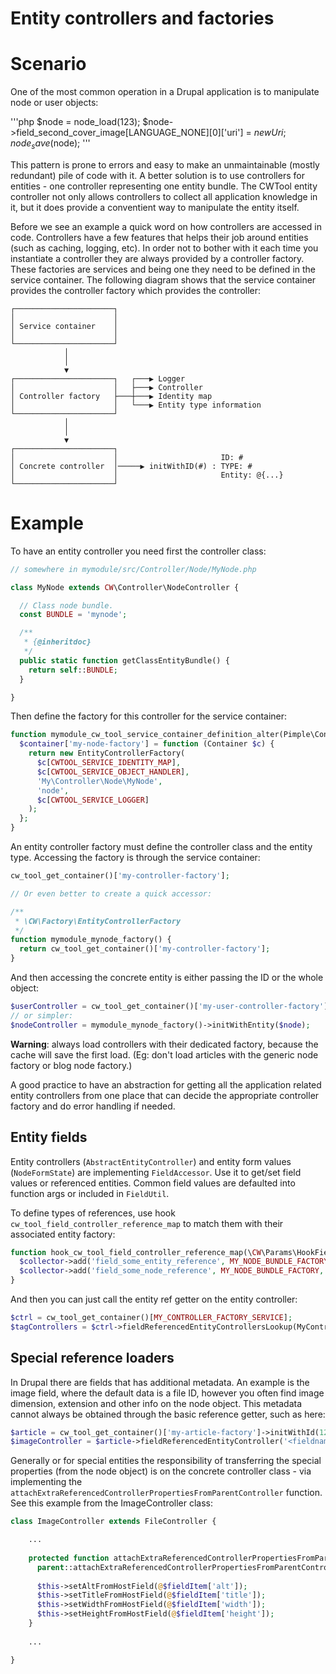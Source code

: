 Entity controllers and factories
================================


# Scenario

One of the most common operation in a Drupal application is to manipulate node or user objects:

'''php
$node = node_load(123);
$node->field_second_cover_image[LANGUAGE_NONE][0]['uri'] = $newUri;
node_save($node);
'''

This pattern is prone to errors and easy to make an unmaintainable (mostly redundant) pile of code with it. A better solution is to use controllers for entities - one controller representing one entity bundle. The CWTool entity controller not only allows controllers to collect all application knowledge in it, but it does provide a conventient way to manipulate the entity itself.

Before we see an example a quick word on how controllers are accessed in code. Controllers have a few features that helps their job around entities (such as caching, logging, etc). In order not to bother with it each time you instantiate a controller they are always provided by a controller factory. These factories are services and being one they need to be defined in the service container. The following diagram shows that the service container provides the controller factory which provides the controller:

```
┌──────────────────────┐
│                      │
│ Service container    │
│                      │
└──────────────────────┘
            │
            │
            ▼
┌──────────────────────┐   ┌───▶ Logger
│                      │   ├───▶ Controller
│ Controller factory   ├───┼───▶ Identity map
│                      │   └───▶ Entity type information
└──────────────────────┘
            │
            │
            ▼
┌──────────────────────┐
│                      │                       ID: #
│ Concrete controller  │─────▶ initWithID(#) : TYPE: #
│                      │                       Entity: @{...}
└──────────────────────┘
```


# Example

To have an entity controller you need first the controller class:

```php
// somewhere in mymodule/src/Controller/Node/MyNode.php

class MyNode extends CW\Controller\NodeController {

  // Class node bundle.
  const BUNDLE = 'mynode';

  /**
   * {@inheritdoc}
   */
  public static function getClassEntityBundle() {
    return self::BUNDLE;
  }

}
```

Then define the factory for this controller for the service container:

```php
function mymodule_cw_tool_service_container_definition_alter(Pimple\Container $container) {
  $container['my-node-factory'] = function (Container $c) {
    return new EntityControllerFactory(
      $c[CWTOOL_SERVICE_IDENTITY_MAP],
      $c[CWTOOL_SERVICE_OBJECT_HANDLER],
      'My\Controller\Node\MyNode',
      'node',
      $c[CWTOOL_SERVICE_LOGGER]
    );
  };
}
```

An entity controller factory must define the controller class and the entity type. Accessing the factory is through the service container:

```php
cw_tool_get_container()['my-controller-factory'];

// Or even better to create a quick accessor:

/**
 * \CW\Factory\EntityControllerFactory
 */
function mymodule_mynode_factory() {
  return cw_tool_get_container()['my-controller-factory'];
}
```

And then accessing the concrete entity is either passing the ID or the whole object:

```php
$userController = cw_tool_get_container()['my-user-controller-factory']->initWithId(123);
// or simpler:
$nodeController = mymodule_mynode_factory()->initWithEntity($node);
```

**Warning**: always load controllers with their dedicated factory, because the cache will save the first load. (Eg: don't load articles with the generic node factory or blog node factory.)

A good practice to have an abstraction for getting all the application related entity controllers from one place that can decide the appropriate controller factory and do error handling if needed.

Entity fields
-------------


Entity controllers (```AbstractEntityController```) and entity form values (```NodeFormState```) are implementing ```FieldAccessor```. Use it to get/set field values or referenced entities. Common field values are defaulted into function args or included in ```FieldUtil```.

To define types of references, use hook ```cw_tool_field_controller_reference_map``` to match them with their associated entity factory:

```php
function hook_cw_tool_field_controller_reference_map(\CW\Params\HookFieldControllerReferenceMapCollector $collector) {
  $collector->add('field_some_entity_reference', MY_NODE_BUNDLE_FACTORY);
  $collector->add('field_some_node_reference', MY_NODE_BUNDLE_FACTORY, \CW\Util\FieldUtil::KEY_NODEREFERENCE_ID);
}
```

And then you can just call the entity ref getter on the entity controller:

```php
$ctrl = cw_tool_get_container()[MY_CONTROLLER_FACTORY_SERVICE];
$tagControllers = $ctrl->fieldReferencedEntityControllersLookup(MyController::FIELD_TAG);
```


Special reference loaders
-------------------------

In Drupal there are fields that has additional metadata. An example is the image field, where the default data is a file ID, however you often find image dimension, extension and other info on the node object. This metadata cannot always be obtained through the basic reference getter, such as here:
 
 
```php
$article = cw_tool_get_container()['my-article-factory']->initWithId(123);
$imageController = $article->fieldReferencedEntityController('<fieldname>', <image factory>);
```

Generally or for special entities the responsibility of transferring the special properties (from the node object) is on the concrete controller class - via implementing the `attachExtraReferencedControllerPropertiesFromParentController` function. See this example from the ImageController class:

```php
class ImageController extends FileController {

    ...
  
    protected function attachExtraReferencedControllerPropertiesFromParentController(array $fieldItem) {
      parent::attachExtraReferencedControllerPropertiesFromParentController($fieldItem);
  
      $this->setAltFromHostField(@$fieldItem['alt']);
      $this->setTitleFromHostField(@$fieldItem['title']);
      $this->setWidthFromHostField(@$fieldItem['width']);
      $this->setHeightFromHostField(@$fieldItem['height']);
    }
    
    ...

}
```